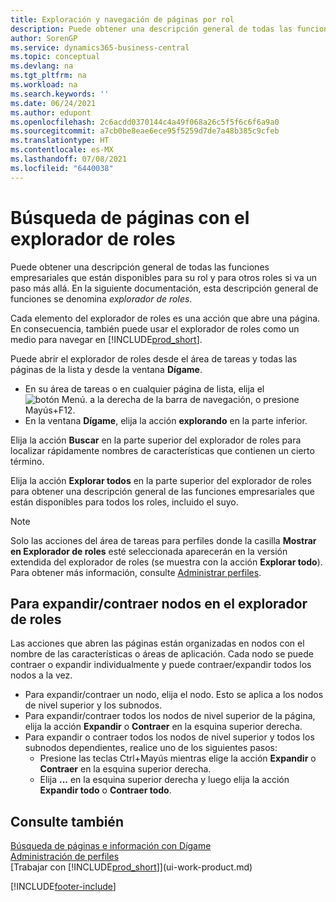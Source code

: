 ```yaml
---
title: Exploración y navegación de páginas por rol
description: Puede obtener una descripción general de todas las funciones empresariales que están disponibles para su rol y para otros roles con Explorador de roles.
author: SorenGP
ms.service: dynamics365-business-central
ms.topic: conceptual
ms.devlang: na
ms.tgt_pltfrm: na
ms.workload: na
ms.search.keywords: ''
ms.date: 06/24/2021
ms.author: edupont
ms.openlocfilehash: 2c6acdd0370144c4a49f068a26c5f5f6c6f6a9a0
ms.sourcegitcommit: a7cb0be8eae6ece95f5259d7de7a48b385c9cfeb
ms.translationtype: HT
ms.contentlocale: es-MX
ms.lasthandoff: 07/08/2021
ms.locfileid: "6440038"
---
```

# <a name="finding-pages-with-the-role-explorer"></a>Búsqueda de páginas con el explorador de roles
Puede obtener una descripción general de todas las funciones empresariales que están disponibles para su rol y para otros roles si va un paso más allá. En la siguiente documentación, esta descripción general de funciones se denomina *explorador de roles*.

Cada elemento del explorador de roles es una acción que abre una página. En consecuencia, también puede usar el explorador de roles como un medio para navegar en [!INCLUDE[prod_short](includes/prod_short.md)].

Puede abrir el explorador de roles desde el área de tareas y todas las páginas de la lista y desde la ventana **Dígame**.

- En su área de tareas o en cualquier página de lista, elija el ![botón Menú.](media/ui_menu_button.png "Botón Menú") a la derecha de la barra de navegación, o presione Mayús+F12.
- En la ventana **Dígame**, elija la acción **explorando** en la parte inferior.

Elija la acción **Buscar** en la parte superior del explorador de roles para localizar rápidamente nombres de características que contienen un cierto término.

Elija la acción **Explorar todos** en la parte superior del explorador de roles para obtener una descripción general de las funciones empresariales que están disponibles para todos los roles, incluido el suyo.

> [!NOTE]
> Solo las acciones del área de tareas para perfiles donde la casilla **Mostrar en Explorador de roles** esté seleccionada aparecerán en la versión extendida del explorador de roles (se muestra con la acción **Explorar todo**). Para obtener más información, consulte [Administrar perfiles](admin-users-profiles-roles.md).

## <a name="to-expandcollapse-nodes-on-the-role-explorer"></a>Para expandir/contraer nodos en el explorador de roles
Las acciones que abren las páginas están organizadas en nodos con el nombre de las características o áreas de aplicación. Cada nodo se puede contraer o expandir individualmente y puede contraer/expandir todos los nodos a la vez.

- Para expandir/contraer un nodo, elija el nodo. Esto se aplica a los nodos de nivel superior y los subnodos.
- Para expandir/contraer todos los nodos de nivel superior de la página, elija la acción **Expandir** o **Contraer** en la esquina superior derecha.
- Para expandir o contraer todos los nodos de nivel superior y todos los subnodos dependientes, realice uno de los siguientes pasos:
    - Presione las teclas Ctrl+Mayús mientras elige la acción **Expandir** o **Contraer** en la esquina superior derecha.
    - Elija **...** en la esquina superior derecha y luego elija la acción **Expandir todo** o **Contraer todo**.

## <a name="see-also"></a>Consulte también
[Búsqueda de páginas e información con Dígame](ui-search.md)  
[Administración de perfiles](admin-users-profiles-roles.md)  
[Trabajar con [!INCLUDE[prod_short](includes/prod_short.md)]](ui-work-product.md)


[!INCLUDE[footer-include](includes/footer-banner.md)]